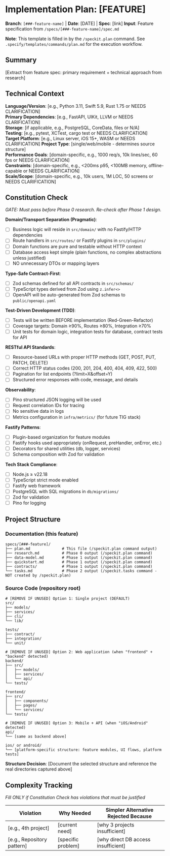 # Implementation Plan: [FEATURE]

**Branch**: `[###-feature-name]` | **Date**: [DATE] | **Spec**: [link]
**Input**: Feature specification from `/specs/[###-feature-name]/spec.md`

**Note**: This template is filled in by the `/speckit.plan` command. See `.specify/templates/commands/plan.md` for the execution workflow.

## Summary

[Extract from feature spec: primary requirement + technical approach from research]

## Technical Context

<!--
  ACTION REQUIRED: Replace the content in this section with the technical details
  for the project. The structure here is presented in advisory capacity to guide
  the iteration process.
-->

**Language/Version**: [e.g., Python 3.11, Swift 5.9, Rust 1.75 or NEEDS CLARIFICATION]  
**Primary Dependencies**: [e.g., FastAPI, UIKit, LLVM or NEEDS CLARIFICATION]  
**Storage**: [if applicable, e.g., PostgreSQL, CoreData, files or N/A]  
**Testing**: [e.g., pytest, XCTest, cargo test or NEEDS CLARIFICATION]  
**Target Platform**: [e.g., Linux server, iOS 15+, WASM or NEEDS CLARIFICATION]
**Project Type**: [single/web/mobile - determines source structure]  
**Performance Goals**: [domain-specific, e.g., 1000 req/s, 10k lines/sec, 60 fps or NEEDS CLARIFICATION]  
**Constraints**: [domain-specific, e.g., <200ms p95, <100MB memory, offline-capable or NEEDS CLARIFICATION]  
**Scale/Scope**: [domain-specific, e.g., 10k users, 1M LOC, 50 screens or NEEDS CLARIFICATION]

## Constitution Check

_GATE: Must pass before Phase 0 research. Re-check after Phase 1 design._

**Domain/Transport Separation (Pragmatic)**:

- [ ] Business logic will reside in `src/domain/` with no Fastify/HTTP dependencies
- [ ] Route handlers in `src/routes/` or Fastify plugins in `src/plugins/`
- [ ] Domain functions are pure and testable without HTTP context
- [ ] Database access kept simple (plain functions, no complex abstractions unless justified)
- [ ] NO unnecessary DTOs or mapping layers

**Type-Safe Contract-First**:

- [ ] Zod schemas defined for all API contracts in `src/schemas/`
- [ ] TypeScript types derived from Zod using `z.infer<>`
- [ ] OpenAPI will be auto-generated from Zod schemas to `public/openapi.yaml`

**Test-Driven Development (TDD)**:

- [ ] Tests will be written BEFORE implementation (Red-Green-Refactor)
- [ ] Coverage targets: Domain ≥90%, Routes ≥80%, Integration ≥70%
- [ ] Unit tests for domain logic, integration tests for database, contract tests for API

**RESTful API Standards**:

- [ ] Resource-based URLs with proper HTTP methods (GET, POST, PUT, PATCH, DELETE)
- [ ] Correct HTTP status codes (200, 201, 204, 400, 404, 409, 422, 500)
- [ ] Pagination for list endpoints (?limit=X&offset=Y)
- [ ] Structured error responses with code, message, and details

**Observability**:

- [ ] Pino structured JSON logging will be used
- [ ] Request correlation IDs for tracing
- [ ] No sensitive data in logs
- [ ] Metrics configuration in `infra/metrics/` (for future TIG stack)

**Fastify Patterns**:

- [ ] Plugin-based organization for feature modules
- [ ] Fastify hooks used appropriately (onRequest, preHandler, onError, etc.)
- [ ] Decorators for shared utilities (db, logger, services)
- [ ] Schema composition with Zod for validation

**Tech Stack Compliance**:

- [ ] Node.js ≥ v22.18
- [ ] TypeScript strict mode enabled
- [ ] Fastify web framework
- [ ] PostgreSQL with SQL migrations in `db/migrations/`
- [ ] Zod for validation
- [ ] Pino for logging

## Project Structure

### Documentation (this feature)

```
specs/[###-feature]/
├── plan.md              # This file (/speckit.plan command output)
├── research.md          # Phase 0 output (/speckit.plan command)
├── data-model.md        # Phase 1 output (/speckit.plan command)
├── quickstart.md        # Phase 1 output (/speckit.plan command)
├── contracts/           # Phase 1 output (/speckit.plan command)
└── tasks.md             # Phase 2 output (/speckit.tasks command - NOT created by /speckit.plan)
```

### Source Code (repository root)

<!--
  ACTION REQUIRED: Replace the placeholder tree below with the concrete layout
  for this feature. Delete unused options and expand the chosen structure with
  real paths (e.g., apps/admin, packages/something). The delivered plan must
  not include Option labels.
-->

```
# [REMOVE IF UNUSED] Option 1: Single project (DEFAULT)
src/
├── models/
├── services/
├── cli/
└── lib/

tests/
├── contract/
├── integration/
└── unit/

# [REMOVE IF UNUSED] Option 2: Web application (when "frontend" + "backend" detected)
backend/
├── src/
│   ├── models/
│   ├── services/
│   └── api/
└── tests/

frontend/
├── src/
│   ├── components/
│   ├── pages/
│   └── services/
└── tests/

# [REMOVE IF UNUSED] Option 3: Mobile + API (when "iOS/Android" detected)
api/
└── [same as backend above]

ios/ or android/
└── [platform-specific structure: feature modules, UI flows, platform tests]
```

**Structure Decision**: [Document the selected structure and reference the real
directories captured above]

## Complexity Tracking

_Fill ONLY if Constitution Check has violations that must be justified_

| Violation                  | Why Needed         | Simpler Alternative Rejected Because |
| -------------------------- | ------------------ | ------------------------------------ |
| [e.g., 4th project]        | [current need]     | [why 3 projects insufficient]        |
| [e.g., Repository pattern] | [specific problem] | [why direct DB access insufficient]  |
